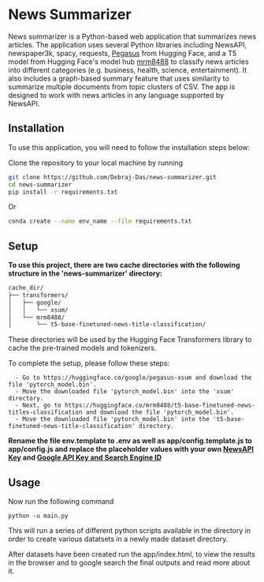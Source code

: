 # News Summarizer

News summarizer is a Python-based web application that summarizes news articles. The application uses several Python libraries including NewsAPI, newspaper3k, spacy, requests, [Pegasus](https://huggingface.co/google/pegasus-xsum) from Hugging Face, and a T5 model from Hugging Face's model hub [mrm8488](https://huggingface.co/mrm8488/t5-base-finetuned-news-titles-classification) to classify news articles into different categories (e.g. business, health, science, entertainment). It also includes a graph-based summary feature that uses similarity to summarize multiple documents from topic clusters of CSV. The app is designed to work with news articles in any language supported by NewsAPI.

## Installation

To use this application, you will need to follow the installation steps below:

Clone the repository to your local machine by running

```bash
git clone https://github.com/Debraj-Das/news-summarizer.git
cd news-summarizer
pip install -r requirements.txt
```

Or

```bash
conda create --name env_name --file requirements.txt
```

## Setup

**To use this project, there are two cache directories with the following structure in the 'news-summarizer' directory:**

```bash
cache_dir/
├── transformers/
│   ├── google/
│   │   └── xsum/
│   └── mrm8488/
│       └── t5-base-finetuned-news-title-classification/

```

These directories will be used by the Hugging Face Transformers library to cache the pre-trained models and tokenizers.

To complete the setup, please follow these steps:

      - Go to https://huggingface.co/google/pegasus-xsum and download the file 'pytorch_model.bin'.
      - Move the downloaded file 'pytorch_model.bin' into the 'xsum' directory.
      - Next, go to https://huggingface.co/mrm8488/t5-base-finetuned-news-titles-classification and download the file 'pytorch_model.bin'.
      - Move the downloaded file 'pytorch_model.bin' into the 't5-base-finetuned-news-title-classification' directory.

**Rename the file env.template to .env as well as app/config.template.js to app/config.js and replace the placeholder values with your own [NewsAPI Key](https://newsapi.org/) and [Google API Key and Search Engine ID](https://console.developers.google.com/)**

## Usage

Now run the following command

```
python -u main.py
```

This will run a series of different python scripts available in the directory in order to create various datatsets in a newly made dataset directory.

After datasets have been created run the app/index.html, to view the results in the browser and to google search the final outputs and read more about it.

